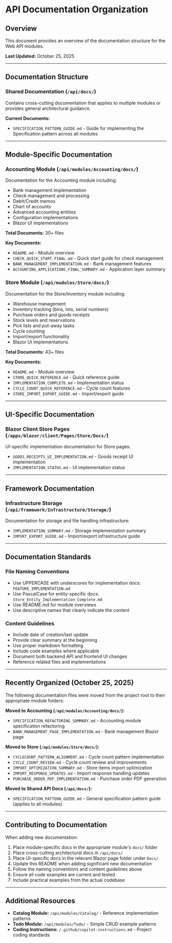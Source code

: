 # API Documentation Organization

## Overview
This document provides an overview of the documentation structure for the Web API modules.

**Last Updated:** October 25, 2025

---

## Documentation Structure

### Shared Documentation (`/api/docs/`)
Contains cross-cutting documentation that applies to multiple modules or provides general architectural guidance.

**Current Documents:**
- `SPECIFICATION_PATTERN_GUIDE.md` - Guide for implementing the Specification pattern across all modules

---

## Module-Specific Documentation

### Accounting Module (`/api/modules/Accounting/docs/`)
Documentation for the Accounting module including:
- Bank management implementation
- Check management and processing
- Debit/Credit memos
- Chart of accounts
- Advanced accounting entities
- Configuration implementations
- Blazor UI implementations

**Total Documents:** 30+ files

**Key Documents:**
- `README.md` - Module overview
- `CHECK_QUICK_START_FINAL.md` - Quick start guide for check management
- `BANK_MANAGEMENT_IMPLEMENTATION.md` - Bank management features
- `ACCOUNTING_APPLICATIONS_FINAL_SUMMARY.md` - Application layer summary

### Store Module (`/api/modules/Store/docs/`)
Documentation for the Store/Inventory module including:
- Warehouse management
- Inventory tracking (bins, lots, serial numbers)
- Purchase orders and goods receipts
- Stock levels and reservations
- Pick lists and put-away tasks
- Cycle counting
- Import/export functionality
- Blazor UI implementations

**Total Documents:** 43+ files

**Key Documents:**
- `README.md` - Module overview
- `STORE_QUICK_REFERENCE.md` - Quick reference guide
- `IMPLEMENTATION_COMPLETE.md` - Implementation status
- `CYCLE_COUNT_QUICK_REFERENCE.md` - Cycle count features
- `STORE_IMPORT_EXPORT_GUIDE.md` - Import/export guide

---

## UI-Specific Documentation

### Blazor Client Store Pages (`/apps/blazor/client/Pages/Store/Docs/`)
UI-specific implementation documentation for Store pages:
- `GOODS_RECEIPTS_UI_IMPLEMENTATION.md` - Goods receipt UI implementation
- `IMPLEMENTATION_STATUS.md` - UI implementation status

---

## Framework Documentation

### Infrastructure Storage (`/api/framework/Infrastructure/Storage/`)
Documentation for storage and file handling infrastructure:
- `IMPLEMENTATION_SUMMARY.md` - Storage implementation summary
- `IMPORT_EXPORT_GUIDE.md` - Import/export infrastructure guide

---

## Documentation Standards

### File Naming Conventions
- Use UPPERCASE with underscores for implementation docs: `FEATURE_IMPLEMENTATION.md`
- Use PascalCase for entity-specific docs: `Store_Entity_Implementation_Complete.md`
- Use README.md for module overviews
- Use descriptive names that clearly indicate the content

### Content Guidelines
- Include date of creation/last update
- Provide clear summary at the beginning
- Use proper markdown formatting
- Include code examples where applicable
- Document both backend API and frontend UI changes
- Reference related files and implementations

---

## Recently Organized (October 25, 2025)

The following documentation files were moved from the project root to their appropriate module folders:

**Moved to Accounting (`/api/modules/Accounting/docs/`):**
- `SPECIFICATION_REFACTORING_SUMMARY.md` - Accounting module specification refactoring
- `BANK_MANAGEMENT_PAGE_IMPLEMENTATION.md` - Bank management Blazor page

**Moved to Store (`/api/modules/Store/docs/`):**
- `CYCLECOUNT_PATTERN_ALIGNMENT.md` - Cycle count pattern implementation
- `CYCLE_COUNT_REVIEW.md` - Cycle count review and improvements
- `IMPORT_OPTIMIZATION_SUMMARY.md` - Store items import optimization
- `IMPORT_RESPONSE_UPDATES.md` - Import response handling updates
- `PURCHASE_ORDER_PDF_IMPLEMENTATION.md` - Purchase order PDF generation

**Moved to Shared API Docs (`/api/docs/`):**
- `SPECIFICATION_PATTERN_GUIDE.md` - General specification pattern guide (applies to all modules)

---

## Contributing to Documentation

When adding new documentation:
1. Place module-specific docs in the appropriate module's `docs/` folder
2. Place cross-cutting architectural docs in `/api/docs/`
3. Place UI-specific docs in the relevant Blazor page folder under `Docs/`
4. Update this README when adding significant new documentation
5. Follow the naming conventions and content guidelines above
6. Ensure all code examples are current and tested
7. Include practical examples from the actual codebase

---

## Additional Resources

- **Catalog Module:** `/api/modules/Catalog/` - Reference implementation patterns
- **Todo Module:** `/api/modules/Todo/` - Simple CRUD example patterns
- **Coding Instructions:** `/.github/copilot-instructions.md` - Project coding standards

